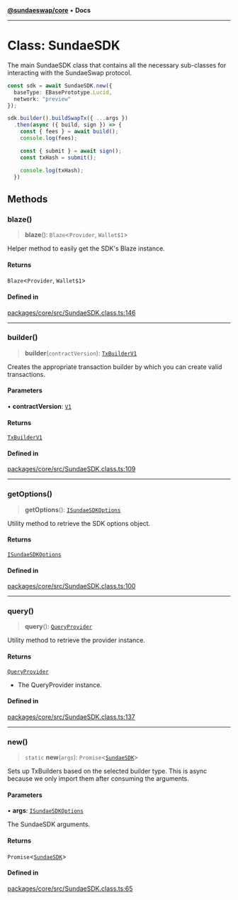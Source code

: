 [**@sundaeswap/core**](../../README.md) • **Docs**

***

# Class: SundaeSDK

The main SundaeSDK class that contains all the necessary sub-classes for
interacting with the SundaeSwap protocol.

```ts
const sdk = await SundaeSDK.new({
  baseType: EBasePrototype.Lucid,
  network: "preview"
});

sdk.builder().buildSwapTx({ ...args })
  .then(async ({ build, sign }) => {
    const { fees } = await build();
    console.log(fees);

    const { submit } = await sign();
    const txHash = submit();

    console.log(txHash);
  })
```

## Methods

### blaze()

> **blaze**(): `Blaze`\<`Provider`, `Wallet$1`\>

Helper method to easily get the SDK's Blaze instance.

#### Returns

`Blaze`\<`Provider`, `Wallet$1`\>

#### Defined in

[packages/core/src/SundaeSDK.class.ts:146](https://github.com/SundaeSwap-finance/sundae-sdk/blob/main/packages/core/src/SundaeSDK.class.ts#L146)

***

### builder()

> **builder**(`contractVersion`): [`TxBuilderV1`](TxBuilderV1.md)

Creates the appropriate transaction builder by which you can create valid transactions.

#### Parameters

• **contractVersion**: [`V1`](../enumerations/EContractVersion.md#v1)

#### Returns

[`TxBuilderV1`](TxBuilderV1.md)

#### Defined in

[packages/core/src/SundaeSDK.class.ts:109](https://github.com/SundaeSwap-finance/sundae-sdk/blob/main/packages/core/src/SundaeSDK.class.ts#L109)

***

### getOptions()

> **getOptions**(): [`ISundaeSDKOptions`](../interfaces/ISundaeSDKOptions.md)

Utility method to retrieve the SDK options object.

#### Returns

[`ISundaeSDKOptions`](../interfaces/ISundaeSDKOptions.md)

#### Defined in

[packages/core/src/SundaeSDK.class.ts:100](https://github.com/SundaeSwap-finance/sundae-sdk/blob/main/packages/core/src/SundaeSDK.class.ts#L100)

***

### query()

> **query**(): [`QueryProvider`](QueryProvider.md)

Utility method to retrieve the provider instance.

#### Returns

[`QueryProvider`](QueryProvider.md)

- The QueryProvider instance.

#### Defined in

[packages/core/src/SundaeSDK.class.ts:137](https://github.com/SundaeSwap-finance/sundae-sdk/blob/main/packages/core/src/SundaeSDK.class.ts#L137)

***

### new()

> `static` **new**(`args`): `Promise`\<[`SundaeSDK`](SundaeSDK.md)\>

Sets up TxBuilders based on the selected builder type. This is async
because we only import them after consuming the arguments.

#### Parameters

• **args**: [`ISundaeSDKOptions`](../interfaces/ISundaeSDKOptions.md)

The SundaeSDK arguments.

#### Returns

`Promise`\<[`SundaeSDK`](SundaeSDK.md)\>

#### Defined in

[packages/core/src/SundaeSDK.class.ts:65](https://github.com/SundaeSwap-finance/sundae-sdk/blob/main/packages/core/src/SundaeSDK.class.ts#L65)
